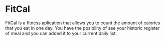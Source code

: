 # FitCal

FitCal is a fitness aplication that allows you to count the amount of calories that you eat in one day. 
You have the posibility of see your historic register of meal and you can added it to your current daily list.
 
